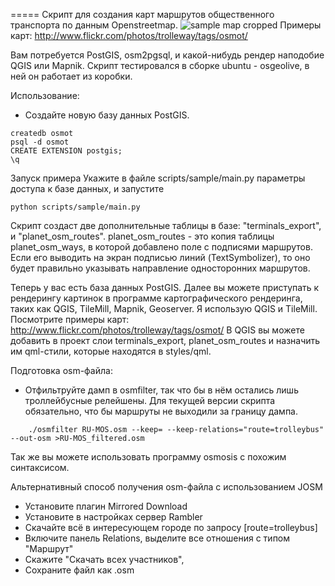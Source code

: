 =====
Скрипт для создания карт маршрутов общественного транспорта по данным Openstreetmap.
![sample map cropped](http://img-fotki.yandex.ru/get/9480/2107165.62/0_95e88_130b928c_orig)
Примеры карт: http://www.flickr.com/photos/trolleway/tags/osmot/

Вам потребуется PostGIS, osm2pgsql, и какой-нибудь рендер наподобие QGIS или Mapnik.
Скрипт тестировался в сборке ubuntu - osgeolive, в ней он работает из коробки.

Использование:

* Создайте новую базу данных PostGIS.
```
createdb osmot
psql -d osmot
CREATE EXTENSION postgis;
\q
```

Запуск примера
Укажите в файле scripts/sample/main.py параметры доступа к базе данных, и запустите 
```
python scripts/sample/main.py
```
Скрипт создаст две дополнительные таблицы в базе: "terminals_export", и "planet_osm_routes". 
planet_osm_routes - это копия таблицы planet_osm_ways, в которой добавлено поле с подписями маршрутов. Если его выводить на экран подписью линий (TextSymbolizer), то оно будет правильно указывать направление односторонних маршрутов. 

Теперь у вас есть база данных PostGIS. Далее вы можете приступать к рендерингу картинок в программе картографического рендеринга, таких как QGIS, TileMill, Mapnik, Geoserver. Я использую QGIS и TileMill. Посмотрите примеры карт: http://www.flickr.com/photos/trolleway/tags/osmot/
В QGIS вы можете добавить в проект слои terminals_export, planet_osm_routes и назначить им qml-стили, которые находятся в styles/qml.



Подготовка osm-файла:
* Отфильтруйте дамп в osmfilter, так что бы в нём остались лишь троллейбусные релейшены. Для текущей версии скрипта обязательно, что бы маршруты не выходили за границу дампа. 
```
    ./osmfilter RU-MOS.osm --keep= --keep-relations="route=trolleybus" --out-osm >RU-MOS_filtered.osm
```
Так же вы можете использовать программу osmosis с похожим синтаксисом.

Альтернативный способ получения osm-файла с использованием JOSM 
* Установите плагин Mirrored Download 
* Установите в настройках сервер Rambler
* Скачайте всё в интересующем городе по запросу [route=trolleybus]
* Включите панель Relations, выделите все отношения с типом "Маршрут"
* Скажите "Скачать всех участников",
* Сохраните файл как .osm



